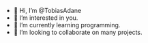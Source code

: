 - 👋 Hi, I’m @TobiasAdane
- 👀 I’m interested in you.
- 🌱 I’m currently learning programming.
- 💞️ I’m looking to collaborate on many projects.


<!---
TobiasAdane/TobiasAdane is a ✨ special ✨ repository because its `README.md` (this file) appears on your GitHub profile.
You can click the Preview link to take a look at your changes.
--->
